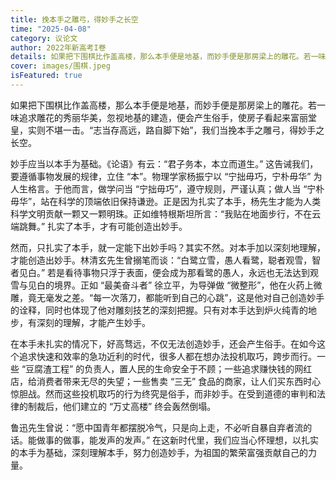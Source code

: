 ```yaml
---
title: 挽本手之雕弓，得妙手之长空
time: "2025-04-08"
category: 议论文
author: 2022年新高考I卷
details: 如果把下围棋比作盖高楼，那么本手便是地基，而妙手便是那房梁上的雕花。若一味追求雕花的秀丽华美，忽视地基的建造，便会产生俗手，使房子看起来富丽堂皇，实则不堪一击。“志当存高远，路自脚下始”，我们当挽本手之雕弓，得妙手之长空。
cover: images/围棋.jpeg
isFeatured: true
---
```


如果把下围棋比作盖高楼，那么本手便是地基，而妙手便是那房梁上的雕花。若一味追求雕花的秀丽华美，忽视地基的建造，便会产生俗手，使房子看起来富丽堂皇，实则不堪一击。“志当存高远，路自脚下始”，我们当挽本手之雕弓，得妙手之长空。

妙手应当以本手为基础。《论语》有云：“君子务本，本立而道生。” 这告诫我们，要遵循事物发展的规律，立住 “本”。物理学家杨振宁以 “宁拙毋巧，宁朴毋华” 为人生格言。于他而言，做学问当 “宁拙毋巧”，遵守规则，严谨认真；做人当 “宁朴毋华”，站在科学的顶端依旧保持谦逊。正是因为扎实了本手，杨先生才能为人类科学文明贡献一颗又一颗明珠。正如维特根斯坦所言：“我贴在地面步行，不在云端跳舞。” 扎实了本手，才有可能创造出妙手。

然而，只扎实了本手，就一定能下出妙手吗？其实不然。对本手加以深刻地理解，才能创造出妙手。林清玄先生曾搦笔而谈：“白鹭立雪，愚人看鹭，聪者观雪，智者见白。” 若是看待事物只浮于表面，便会成为那看鹭的愚人，永远也无法达到观雪与见白的境界。正如 “最美奋斗者” 徐立平，为导弹做 “微整形”，他在火药上微雕，竟无毫发之差。“每一次落刀，都能听到自己的心跳”，这是他对自己创造妙手的诠释，同时也体现了他对雕刻技艺的深刻把握。只有对本手达到炉火纯青的地步，有深刻的理解，才能产生妙手。

在本手未扎实的情况下，好高骛远，不仅无法创造妙手，还会产生俗手。在如今这个追求快速和效率的急功近利的时代，很多人都在想办法投机取巧，跨步而行。一些 “豆腐渣工程” 的负责人，置人民的生命安全于不顾；一些追求赚快钱的网红店，给消费者带来无尽的失望；一些售卖 “三无” 食品的商家，让人们买东西时心惊胆战。然而这些投机取巧的行为终究是俗手，而非妙手。在受到道德的审判和法律的制裁后，他们建立的 “万丈高楼” 终会轰然倒塌。

鲁迅先生曾说：“愿中国青年都摆脱冷气，只是向上走，不必听自暴自弃者流的话。能做事的做事，能发声的发声。” 在这新时代里，我们应当心怀理想，以扎实的本手为基础，深刻理解本手，努力创造妙手，为祖国的繁荣富强贡献自己的力量。